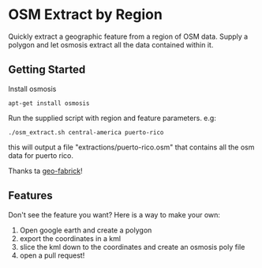 OSM Extract by Region
=====================

Quickly extract a geographic feature from a region of OSM data. 
Supply a polygon and let osmosis extract all the data contained within
it.

Getting Started
---------------

Install osmosis

`apt-get install osmosis`

Run the supplied script with region and feature parameters. e.g:

`./osm_extract.sh central-america puerto-rico`

this will output a file "extractions/puerto-rico.osm" that contains all
the osm data for puerto rico.

Thanks ta [geo-fabrick](http://download.geofabrik.de/)!

Features
--------

Don't see the feature you want? Here is a way to make your own:

1) Open google earth and create a polygon
2) export the coordinates in a kml
3) slice the kml down to the coordinates and create an osmosis poly file
4) open a pull request!
